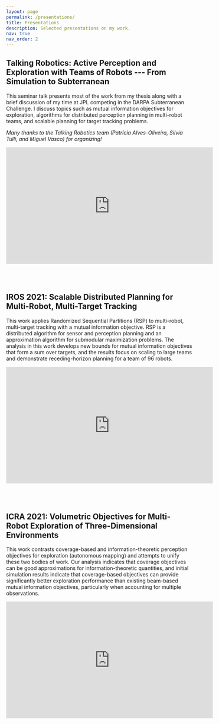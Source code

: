 ```yaml
---
layout: page
permalink: /presentations/
title: Presentations
description: Selected presentations on my work.
nav: true
nav_order: 2
---
```

## **Talking Robotics:** Active Perception and Exploration with Teams of Robots --- From Simulation to Subterranean

This seminar talk presents most of the work from my thesis along with a brief
discussion of my time at JPL competing in the DARPA Subterranean Challenge.
I discuss topics such as mutual information objectives for exploration,
algorithms for distributed perception planning in multi-robot teams,
and scalable planning for target tracking problems.

*Many thanks to the Talking Robotics team (Patrícia Alves-Oliveira, Silvia Tulli, and Miguel Vasco) for organizing!*
<iframe width="560" height="315" src="https://www.youtube.com/embed/KIQkryeUJ6I" title="YouTube video player" frameborder="0" allow="accelerometer; autoplay; clipboard-write; encrypted-media; gyroscope; picture-in-picture" allowfullscreen></iframe>

<br/><br/>

## **IROS 2021:** Scalable Distributed Planning for Multi-Robot, Multi-Target Tracking

This work applies Randomized Sequential Partitions (RSP) to multi-robot,
multi-target tracking with a mutual information objective.
RSP is a distributed algorithm for sensor and perception planning and an
approximation algorithm for submodular maximization problems.
The analysis in this work develops new bounds for mutual information objectives
that form a sum over targets, and
the results focus on scaling to large teams and demonstrate receding-horizon
planning for a team of 96 robots.

<iframe width="560" height="315" src="https://www.youtube.com/embed/vbpeyYuODWM" title="YouTube video player" frameborder="0" allow="accelerometer; autoplay; clipboard-write; encrypted-media; gyroscope; picture-in-picture" allowfullscreen></iframe>

<br/><br/>

## **ICRA 2021**: Volumetric Objectives for Multi-Robot Exploration of Three-Dimensional Environments

This work contrasts coverage-based and information-theoretic perception
objectives for exploration (autonomous mapping) and attempts to unify these two
bodies of work.
Our analysis indicates that coverage objectives can be good approximations for
information-theoretic quantities, and initial simulation results indicate that
coverage-based objectives can provide significantly better exploration
performance than existing beam-based mutual information objectives, particularly
when accounting for multiple observations.

<iframe width="560" height="315" src="https://www.youtube.com/embed/goYNA5d21z4" title="YouTube video player" frameborder="0" allow="accelerometer; autoplay; clipboard-write; encrypted-media; gyroscope; picture-in-picture" allowfullscreen></iframe>
